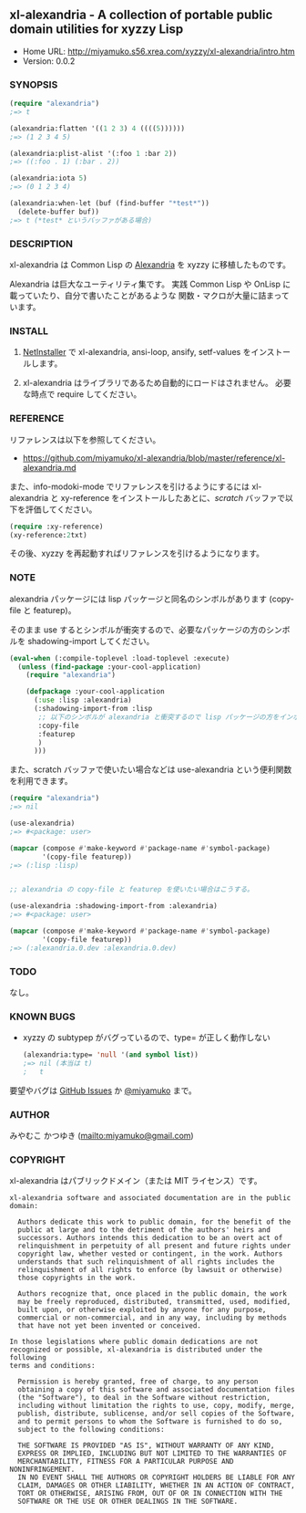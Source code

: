 ## xl-alexandria - A collection of portable public domain utilities for xyzzy Lisp

* Home URL: <http://miyamuko.s56.xrea.com/xyzzy/xl-alexandria/intro.htm>
* Version: 0.0.2


### SYNOPSIS

```lisp
(require "alexandria")
;=> t

(alexandria:flatten '((1 2 3) 4 ((((5))))))
;=> (1 2 3 4 5)

(alexandria:plist-alist '(:foo 1 :bar 2))
;=> ((:foo . 1) (:bar . 2))

(alexandria:iota 5)
;=> (0 1 2 3 4)

(alexandria:when-let (buf (find-buffer "*test*"))
  (delete-buffer buf))
;=> t (*test* というバッファがある場合)
```


### DESCRIPTION

xl-alexandria は Common Lisp の [Alexandria] を xyzzy に移植したものです。

Alexandria は巨大なユーティリティ集です。
実践 Common Lisp や OnLisp に載っていたり、自分で書いたことがあるような
関数・マクロが大量に詰まっています。

  [Alexandria]: http://common-lisp.net/project/alexandria/

### INSTALL

1. [NetInstaller] で xl-alexandria, ansi-loop, ansify, setf-values をインストールします。

2. xl-alexandria はライブラリであるため自動的にロードはされません。
   必要な時点で require してください。

  [NetInstaller]: http://www7a.biglobe.ne.jp/~hat/xyzzy/ni.html


### REFERENCE

リファレンスは以下を参照してください。

  * https://github.com/miyamuko/xl-alexandria/blob/master/reference/xl-alexandria.md


また、info-modoki-mode でリファレンスを引けるようにするには xl-alexandria と
xy-reference をインストールしたあとに、*scratch* バッファで以下を評価してください。

```lisp
(require :xy-reference)
(xy-reference:2txt)
```

その後、xyzzy を再起動すればリファレンスを引けるようになります。


### NOTE

alexandria パッケージには lisp パッケージと同名のシンボルがあります (copy-file と featurep)。

そのまま use するとシンボルが衝突するので、必要なパッケージの方のシンボルを shadowing-import してください。

```lisp
(eval-when (:compile-toplevel :load-toplevel :execute)
  (unless (find-package :your-cool-application)
    (require "alexandria")

    (defpackage :your-cool-application
      (:use :lisp :alexandria)
      (:shadowing-import-from :lisp
       ;; 以下のシンボルが alexandria と衝突するので lisp パッケージの方をインポート
       :copy-file
       :featurep
       )
      )))
```

また、scratch バッファで使いたい場合などは use-alexandria という便利関数を利用できます。

```lisp
(require "alexandria")
;=> nil

(use-alexandria)
;=> #<package: user>

(mapcar (compose #'make-keyword #'package-name #'symbol-package)
        '(copy-file featurep))
;=> (:lisp :lisp)


;; alexandria の copy-file と featurep を使いたい場合はこうする。

(use-alexandria :shadowing-import-from :alexandria)
;=> #<package: user>

(mapcar (compose #'make-keyword #'package-name #'symbol-package)
        '(copy-file featurep))
;=> (:alexandria.0.dev :alexandria.0.dev)
```


### TODO

なし。


### KNOWN BUGS

* xyzzy の subtypep がバグっているので、type= が正しく動作しない

  ```lisp
  (alexandria:type= 'null '(and symbol list))
  ;=> nil (本当は t)
  ;   t
  ```

要望やバグは [GitHub Issues] か [@miyamuko] まで。

  [GitHub Issues]: http://github.com/miyamuko/xl-alexandria/issues
  [@miyamuko]: http://twitter.com/home?status=%40miyamuko%20%23xyzzy%20xl-alexandria%3a%20


### AUTHOR

みやむこ かつゆき (<mailto:miyamuko@gmail.com>)


### COPYRIGHT

xl-alexandria はパブリックドメイン（または MIT ライセンス）です。

    xl-alexandria software and associated documentation are in the public
    domain:

      Authors dedicate this work to public domain, for the benefit of the
      public at large and to the detriment of the authors' heirs and
      successors. Authors intends this dedication to be an overt act of
      relinquishment in perpetuity of all present and future rights under
      copyright law, whether vested or contingent, in the work. Authors
      understands that such relinquishment of all rights includes the
      relinquishment of all rights to enforce (by lawsuit or otherwise)
      those copyrights in the work.

      Authors recognize that, once placed in the public domain, the work
      may be freely reproduced, distributed, transmitted, used, modified,
      built upon, or otherwise exploited by anyone for any purpose,
      commercial or non-commercial, and in any way, including by methods
      that have not yet been invented or conceived.

    In those legislations where public domain dedications are not
    recognized or possible, xl-alexandria is distributed under the following
    terms and conditions:

      Permission is hereby granted, free of charge, to any person
      obtaining a copy of this software and associated documentation files
      (the "Software"), to deal in the Software without restriction,
      including without limitation the rights to use, copy, modify, merge,
      publish, distribute, sublicense, and/or sell copies of the Software,
      and to permit persons to whom the Software is furnished to do so,
      subject to the following conditions:

      THE SOFTWARE IS PROVIDED "AS IS", WITHOUT WARRANTY OF ANY KIND,
      EXPRESS OR IMPLIED, INCLUDING BUT NOT LIMITED TO THE WARRANTIES OF
      MERCHANTABILITY, FITNESS FOR A PARTICULAR PURPOSE AND NONINFRINGEMENT.
      IN NO EVENT SHALL THE AUTHORS OR COPYRIGHT HOLDERS BE LIABLE FOR ANY
      CLAIM, DAMAGES OR OTHER LIABILITY, WHETHER IN AN ACTION OF CONTRACT,
      TORT OR OTHERWISE, ARISING FROM, OUT OF OR IN CONNECTION WITH THE
      SOFTWARE OR THE USE OR OTHER DEALINGS IN THE SOFTWARE.

